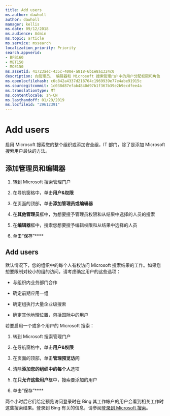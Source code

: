 ```yaml
---
title: Add users
ms.author: dawholl
author: dawholl
manager: kellis
ms.date: 09/12/2018
ms.audience: Admin
ms.topic: article
ms.service: mssearch
localization_priority: Priority
search.appverid:
- BFB160
- MET150
- MOE150
ms.assetid: 41723aec-435c-400e-a818-6b1e8a1324c0
description: 向管理员、 编辑器和 Microsoft 搜索管理门户中的用户分配权限和角色
ms.openlocfilehash: c6c842a4337d218764c1969939e77e4abe91915c
ms.sourcegitcommit: 1c038d87efab4840d97b1f367b39e2b9ecdfee4a
ms.translationtype: MT
ms.contentlocale: zh-CN
ms.lasthandoff: 01/29/2019
ms.locfileid: "29612391"
---
```

# <a name="add-users"></a>Add users

启用 Microsoft 搜索您的整个组织或添加安全组，IT 部门，除了是添加 Microsoft 搜索用户最快的方法。
  
## <a name="add-admins-and-editors"></a>添加管理员和编辑器

1. 转到 Microsoft 搜索管理门户
    
2. 在导航窗格中，单击**用户&amp;权限**
    
3. 在页面的顶部，单击**添加管理员或编辑器**
    
4. 在**其他管理员**框中，为想要授予管理员权限和从结果中选择的人员的搜索 
    
5. 在**编辑器**框中，搜索您想要授予编辑权限和从结果中选择的人员 
    
6. 单击“保存”****
    
## <a name="add-users"></a>Add users

默认情况下，您的组织中的每个人有权访问 Microsoft 搜索结果的工作。如果您想要限制对较小的组的访问，请考虑确定用户的这些选项：
  
- 与组织内业务部门合作
    
- 确定前期应用一组
    
- 确定组执行大量企业级搜索
    
- 确定其他地理位置，包括国际中的用户
    
若要启用一个或多个用户的 Microsoft 搜索：
  
1. 转到 Microsoft 搜索管理门户
    
2. 在导航窗格中，单击**用户&amp;权限**
    
3. 在页面的顶部，单击**管理预览访问**
    
4. 清除**添加您的组织中的每个人**选项 
    
5. 在**只允许这些用户**框中，搜索要添加的用户 
    
6. 单击“保存”****
    
两个小时后它们给定预览访问登录时在 Bing 其工作帐户的用户会看到相关工作时这些搜索结果。登录到 Bing 有关的信息，请参阅[登录到 Microsoft 搜索](use/sign-in.md)。